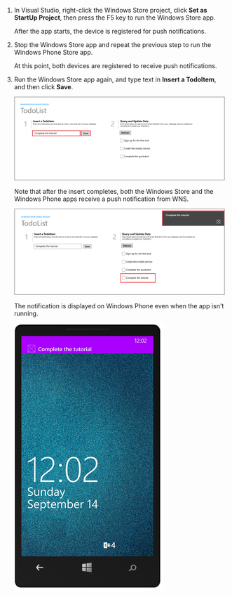 
1. In Visual Studio, right-click the Windows Store project, click **Set as StartUp Project**, then press the F5 key to run the Windows Store app.
    
    After the app starts, the device is registered for push notifications.

2. Stop the Windows Store app and repeat the previous step to run the Windows Phone Store app.

    At this point, both devices are registered to receive push notifications.

3. Run the Windows Store app again, and type text in **Insert a TodoItem**, and then click **Save**.

    ![](./media/mobile-services-javascript-backend-windows-universal-test-push/mobile-quickstart-push1.png)

    Note that after the insert completes, both the Windows Store and the Windows Phone apps receive a push notification from WNS.

    ![](./media/mobile-services-javascript-backend-windows-universal-test-push/mobile-quickstart-push2.png)

    The notification is displayed on Windows Phone even when the app isn't running.

    ![](./media/mobile-services-javascript-backend-windows-universal-test-push/mobile-quickstart-push5-wp8.png)


